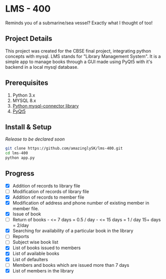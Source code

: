 # LMS - 400

Reminds you of a submarine/sea vessel? Exactly what I thought of too!

## Project Details 

This project was created for the CBSE final project, integrating python concepts with mysql. LMS stands for "Library Management System". It is a simple app to manage books through a GUI made using PyQt5 with it's backend in a local mysql database.

## Prerequisites

1. Python 3.x
2. MYSQL 8.x
3. [Python mysql-connector library](https://pypi.org/project/mysql-connector-python/)
4. [PyQt5](https://pypi.org/project/PyQt5/)

## Install & Setup

*Release to be declared soon*

```bash
git clone https://github.com/amazinglySK/lms-400.git
cd lms-400
python app.py
```


## Progress

-   [x] Addition of records to library file
-   [ ] Modification of records of library file
-   [x] Addition of records to member file
-   [x] Modification of address and phone number of existing member in member file.
-   [x] Issue of book
-   [ ] Return of books - <= 7 days = 0.5 / day - <= 15 days = 1 / day 15+ days = 2/day
-   [x] Searching for availability of a particular book in the library
-   [ ] Reports
-   [ ] Subject wise book list
-   [x] List of books issued to members
-   [x] List of available books
-   [x] List of defaulters
-   [ ] Members and books which are issued more than 7 days
-   [x] List of members in the library

